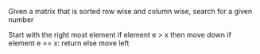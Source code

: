 Given a matrix that is sorted row wise and column wise, search for a given number


Start with the right most element
  if element e > x
  then move down
  if element e == x: return 
  else move left
